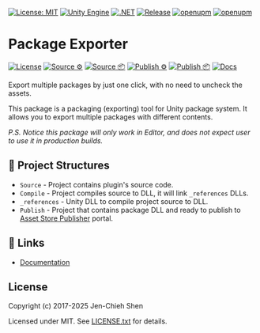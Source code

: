 [![License: MIT](https://img.shields.io/badge/License-MIT-green.svg)](https://opensource.org/licenses/MIT)
[![Unity Engine](https://img.shields.io/badge/unity-6000.2.0f1-black.svg?style=flat&logo=unity)](https://unity3d.com/get-unity/download/archive)
[![.NET](https://img.shields.io/badge/.NET-2.0-blueviolet.svg)](https://docs.unity3d.com/2018.3/Documentation/Manual/ScriptingRuntimeUpgrade.html)
[![Release](https://img.shields.io/github/tag/jcs090218/PackageExporter.svg?label=release&logo=github)](https://github.com/jcs090218/PackageExporter/releases/latest)
[![openupm](https://img.shields.io/npm/v/com.jcs090218.package-exporter?label=openupm&registry_uri=https://package.openupm.com)](https://openupm.com/packages/com.jcs090218.package-exporter/)
[![openupm](https://img.shields.io/badge/dynamic/json?color=brightgreen&label=downloads&query=%24.downloads&suffix=%2Fmonth&url=https%3A%2F%2Fpackage.openupm.com%2Fdownloads%2Fpoint%2Flast-month%2Fcom.jcs090218.package-exporter)](https://openupm.com/packages/com.jcs090218.package-exporter/)

# Package Exporter

[![License](https://github.com/jcs090218/PackageExporter/actions/workflows/license.yml/badge.svg)](https://github.com/jcs090218/PackageExporter/actions/workflows/license.yml)
[![Source ⚙️](https://github.com/jcs090218/PackageExporter/actions/workflows/source_build.yml/badge.svg)](https://github.com/jcs090218/PackageExporter/actions/workflows/source_build.yml)
[![Source 📦](https://github.com/jcs090218/PackageExporter/actions/workflows/source_package.yml/badge.svg)](https://github.com/jcs090218/PackageExporter/actions/workflows/source_package.yml)
[![Publish ⚙️](https://github.com/jcs090218/PackageExporter/actions/workflows/publish_build.yml/badge.svg)](https://github.com/jcs090218/PackageExporter/actions/workflows/publish_build.yml)
[![Publish 📦](https://github.com/jcs090218/PackageExporter/actions/workflows/publish_package.yml/badge.svg)](https://github.com/jcs090218/PackageExporter/actions/workflows/publish_package.yml)
[![Docs](https://github.com/jcs090218/PackageExporter/actions/workflows/docs.yml/badge.svg)](https://github.com/jcs090218/PackageExporter/actions/workflows/docs.yml)

Export multiple packages by just one click, with no need to uncheck the assets.

This package is a packaging (exporting) tool for Unity package system. It
allows you to export multiple packages with different contents.

*P.S. Notice this package will only work in Editor, and does not expect user
to use it in production builds.*

## 📁 Project Structures

* `Source` - Project contains plugin's source code.
* `Compile` - Project compiles source to DLL, it will link `_references` DLLs.
* `_references` - Unity DLL to compile project source to DLL.
* `Publish` - Project that contains package DLL and ready to publish to [Asset Store Publisher](https://publisher.assetstore.unity3d.com/info.html?_gl=1*1fwg1ij*_ga*MTg0NjU4MTc4NC4xNjAwMzQ5NzM3*_ga_1S78EFL1W5*MTYyNDI3MzU4Ni40Ni4wLjE2MjQyNzM1ODYuNjA.&_ga=2.77544981.1416380940.1624186429-1846581784.1600349737) portal.

## 🔗 Links

* [Documentation](https://jcs090218.github.io/PackageExporter/)

## License

Copyright (c) 2017-2025 Jen-Chieh Shen

Licensed under MIT. See [LICENSE.txt](https://github.com/jcs090218/PackageExporter/blob/master/LICENSE.txt) for details.

